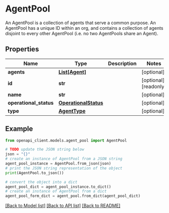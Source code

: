 # AgentPool

An AgentPool is a collection of agents that serve a common purpose. An AgentPool has a unique ID within an org, and contains a collection of agents disjoint to every other AgentPool (i.e. no two AgentPools share an Agent).

## Properties

Name | Type | Description | Notes
------------ | ------------- | ------------- | -------------
**agents** | [**List[Agent]**](Agent.md) |  | [optional] 
**id** | **str** |  | [optional] [readonly] 
**name** | **str** |  | [optional] 
**operational_status** | [**OperationalStatus**](OperationalStatus.md) |  | [optional] 
**type** | [**AgentType**](AgentType.md) |  | [optional] 

## Example

```python
from openapi_client.models.agent_pool import AgentPool

# TODO update the JSON string below
json = "{}"
# create an instance of AgentPool from a JSON string
agent_pool_instance = AgentPool.from_json(json)
# print the JSON string representation of the object
print(AgentPool.to_json())

# convert the object into a dict
agent_pool_dict = agent_pool_instance.to_dict()
# create an instance of AgentPool from a dict
agent_pool_form_dict = agent_pool.from_dict(agent_pool_dict)
```
[[Back to Model list]](../README.md#documentation-for-models) [[Back to API list]](../README.md#documentation-for-api-endpoints) [[Back to README]](../README.md)


